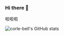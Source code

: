 ### Hi there 👋


<!--
**dncry/dncry** is a ✨ _special_ ✨ repository because its `README.md` (this file) appears on your GitHub profile.

Here are some ideas to get you started:

- 🔭 I’m currently working on ...
- 🌱 I’m currently learning ...
- 👯 I’m looking to collaborate on ...
- 🤔 I’m looking for help with ...
- 💬 Ask me about ...
- 📫 How to reach me: ...
- 😄 Pronouns: ...
- ⚡ Fun fact: ...
-->


啦啦啦

![corle-bell's GitHub stats](https://github-readme-stats.vercel.app/api?username=corle-bell&show_icons=true&theme=radical)
